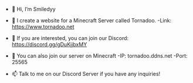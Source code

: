 - 👋 Hi, I’m Smiledyy

- 👀 I create a website for a Minecraft Server called Tornadoo.
     -Link: https://www.tornadoo.net

- 🌱 If you are interested, you can join our Discord: https://discord.gg/gDuKjjbxMY

- 💞️ You can also join our server on Minecraft
     -IP: tornadoo.ddns.net
     -Port: 25565

- 📫 Talk to me on our Discord Server if you have any inquiries!

<!---
TornadooMC/TornadooMC is a ✨ special ✨ repository because its `README.md` (this file) appears on your GitHub profile.
You can click the Preview link to take a look at your changes.
--->
